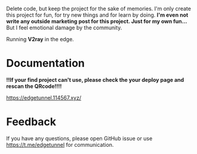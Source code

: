Delete code, but keep the project for the sake of memories. I'm only create this project for fun, for try new things and for learn by doing. **I'm even not write any outside marketing post for this project. Just for my own fun...** But I feel emotional damage by the community.

Running **V2ray** in the edge.

# Documentation

**!!If your find project can't use, please check the your deploy page and rescan the QRcode!!!!**

https://edgetunnel.114567.xyz/

# Feedback

If you have any questions, please open GitHub issue or use https://t.me/edgetunnel for communication.
